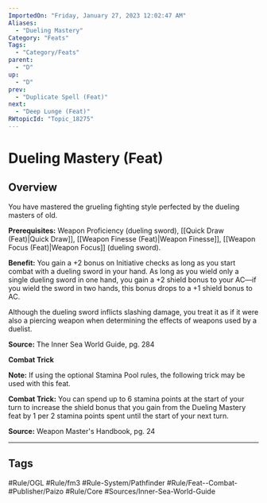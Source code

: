```yaml
---
ImportedOn: "Friday, January 27, 2023 12:02:47 AM"
Aliases:
  - "Dueling Mastery"
Category: "Feats"
Tags:
  - "Category/Feats"
parent:
  - "D"
up:
  - "D"
prev:
  - "Duplicate Spell (Feat)"
next:
  - "Deep Lunge (Feat)"
RWtopicId: "Topic_18275"
---
```

# Dueling Mastery (Feat)
## Overview
You have mastered the grueling fighting style perfected by the dueling masters of old.

**Prerequisites:** Weapon Proficiency (dueling sword), [[Quick Draw (Feat)|Quick Draw]], [[Weapon Finesse (Feat)|Weapon Finesse]], [[Weapon Focus (Feat)|Weapon Focus]] (dueling sword).

**Benefit:** You gain a +2 bonus on Initiative checks as long as you start combat with a dueling sword in your hand. As long as you wield only a single dueling sword in one hand, you gain a +2 shield bonus to your AC—if you wield the sword in two hands, this bonus drops to a +1 shield bonus to AC.

Although the dueling sword inflicts slashing damage, you treat it as if it were also a piercing weapon when determining the effects of weapons used by a duelist.

**Source:** The Inner Sea World Guide, pg. 284

**Combat Trick**

**Note:** If using the optional Stamina Pool rules, the following trick may be used with this feat.

**Combat Trick:** You can spend up to 6 stamina points at the start of your turn to increase the shield bonus that you gain from the Dueling Mastery feat by 1 per 2 stamina points spent until the start of your next turn.

**Source:** Weapon Master's Handbook, pg. 24


---
## Tags
#Rule/OGL #Rule/fm3 #Rule-System/Pathfinder #Rule/Feat--Combat- #Publisher/Paizo #Rule/Core #Sources/Inner-Sea-World-Guide

